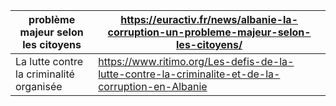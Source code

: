 
| problème majeur selon les citoyens       | https://euractiv.fr/news/albanie-la-corruption-un-probleme-majeur-selon-les-citoyens/             |
| ---------------------------------------- | ------------------------------------------------------------------------------------------------- |
| La lutte contre la criminalité organisée | https://www.ritimo.org/Les-defis-de-la-lutte-contre-la-criminalite-et-de-la-corruption-en-Albanie |
